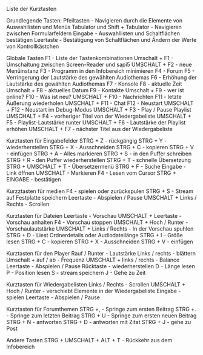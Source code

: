﻿Liste der Kurztasten

Grundlegende Tasten:
Pfeiltasten - Navigieren durch die Elemente von Auswahllisten und Menüs
Tabulator und Shift + Tabulator - Navigieren zwischen Formularfeldern
Eingabe - Auswahllisten und Schaltflächen bestätigen
Leertaste - Bestätigung von Schaltflächen und Ändern der Werte von Kontrollkästchen

Globale Tasten
F1 - Liste der Tastenkombinationen
Umschalt + F1 - Umschaltung zwischen Screen-Reader und sapi5
UMSCHALT + F2 - neue Menüinstanz
F3 - Programm in den Infobereich minimieren
F4 - Forum
F5 - Verringerung der Lautstärke des gewählten Audiothemas
F6 - Erhöhung der Lautstärke des gewählten Audiothemas
F7 - Konsole
F8 - aktuelle Zeit
Umschalt + F8 - aktuelles Datum
F9 - Kontakte
Umschalt + F9 - wer ist online?
F10 - Was ist neu?
UMSCHALT + F10 - Nachrichten
F11 - letzte Äußerung wiederholen
UMSCHALT + F11 - Chat
F12 - Neustart
UMSCHALT + F12 - Neustart im Debug-Modus
UMSCHALT + F3 - Play / Pause Playlist
UMSCHALT + F4 - vorheriger Titel von der Wiedergabeliste
UMSCHALT + F5 - Playlist-Lautstärke runter
UMSCHALT + F6 - Lautstärke der Playlist erhöhen
UMSCHALT + F7 - nächster Titel aus der Wiedergabeliste

Kurztasten für Eingabefelder
STRG + Z - rückgängig
STRG + Y - wiederherstellen
STRG + X - Ausschneiden
STRG + C - kopieren
STRG + V - einfügen
STRG + A - Alles markieren
STRG + S - in den Puffer schreiben
STRG + R - den Puffer wiederherstellen
STRG + T - schnelle Übersetzung
STRG + UMSCHALT + T - Übersetzermenü
STRG + F - Suche
Eingabe - Link öffnen
UMSCHALT - Markieren
F4 - Lesen vom Cursor
STRG + EINGABE - bestätigen

Kurzztasten für medien
F4 - spielen oder zurückspulen
STRG + S - Stream auf Festplatte speichern
Leertaste - Abspielen / Pause
UMSCHALT + Links / Rechts - Scrollen

Kurztasten für Dateien
Leertaste - Vorschau
UMSCHALT + Leertaste - Vorschau anhalten
F4 - Vorschau stoppen
UMSCHALT + Hoch / Runter - Vorschaulautstärke
UMSCHALT + Links / Rechts - In der Vorschau spuhlen
STRG + D - Liest Ordnerdetails oder Audiodateilänge
STRG + I - Größe lesen
STRG + C - kopieren
STRG + X - Ausschneiden
STRG + V - einfügen

Kurztasten für den Player
Rauf / Runter - Lautstärke
Links / rechts - blättern
Umschalt + auf / ab - Frequenz
UMSCHALT + links / rechts - Balance
Leertaste - Abspielen / Pause
Rücktaste - wiederherstellen
D - Länge lesen
P - Position lesen
S - stream speichern
J - Gehe zu Zeit

Kurztasten für Wiedergabelisten
Links / Rechts - Scrollen
UMSCHALT + Hoch / Runter - verschiebt Elemente in der Wiedergabeliste
Eingabe - spielen
Leertaste - Abspielen / Pause

Kurztasten für Forumthemen 
STRG +, - Springe zum ersten Beitrag
STRG +. - Springe zum letzten Beitrag
STRG + U - Springe zum ersten neuen Beitrag
STRG + N - antworten
STRG + D - antworten mit Zitat
STRG + J - gehe zu Post

Andere Tasten
STRG + UMSCHALT + ALT + T - Rückkehr aus dem Infobereich